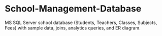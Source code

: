 # School-Management-Database
MS SQL Server school database (Students, Teachers, Classes, Subjects, Fees) with sample data, joins, analytics queries, and ER diagram.
